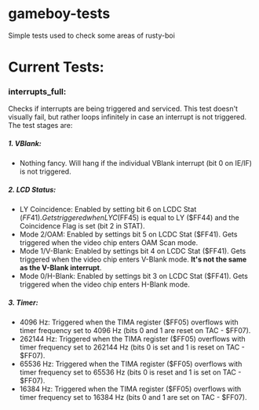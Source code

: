 # gameboy-tests
Simple tests used to check some areas of rusty-boi

# Current Tests:
### interrupts_full: 
Checks if interrupts are being triggered and serviced. This test doesn't visually fail, but rather loops infinitely in case an interrupt is not triggered. The test stages are:
##### 1. VBlank:
* Nothing fancy. Will hang if the individual VBlank interrupt (bit 0 on IE/IF) is not triggered.

##### 2. LCD Status:
* LY Coincidence: Enabled by setting bit 6 on LCDC Stat ($FF41). Gets triggered when LYC ($FF45) is equal to LY ($FF44) and the Coincidence Flag is set (bit 2 in STAT).
* Mode 2/OAM: Enabled by settings bit 5 on LCDC Stat ($FF41). Gets triggered when the video chip enters OAM Scan mode.
* Mode 1/V-Blank: Enabled by settings bit 4 on LCDC Stat ($FF41). Gets triggered when the video chip enters V-Blank mode. **It's not the same as the V-Blank interrupt**.
* Mode 0/H-Blank: Enabled by settings bit 3 on LCDC Stat ($FF41). Gets triggered when the video chip enters H-Blank mode.

##### 3. Timer:
* 4096 Hz: Triggered when the TIMA register ($FF05) overflows with timer frequency set to 4096 Hz (bits 0 and 1 are reset on TAC - $FF07).
* 262144 Hz: Triggered when the TIMA register ($FF05) overflows with timer frequency set to 262144 Hz (bits 0 is set and 1 is reset on TAC - $FF07).
* 65536 Hz: Triggered when the TIMA register ($FF05) overflows with timer frequency set to 65536 Hz (bits 0 is reset and 1 is set on TAC - $FF07).
* 16384 Hz: Triggered when the TIMA register ($FF05) overflows with timer frequency set to 16384 Hz (bits 0 and 1 are set on TAC - $FF07).
